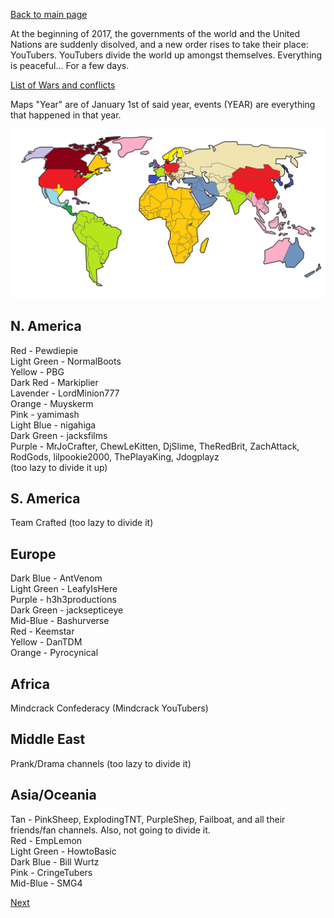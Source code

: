 [Back to main page](https://teamcstudios.github.io/)

At the beginning of 2017, the governments of the world and the United Nations are suddenly disolved, and a new order rises to take their place: YouTubers. YouTubers divide the world up amongst themselves. Everything is peaceful... For a few days.

[List of Wars and conflicts](wars)

Maps "Year"
are of January 1st of said year, events (YEAR)
are everything that happened in that year.

![2017](assets/2017.png)

## N. America<br/>
Red - Pewdiepie<br/>
Light Green - NormalBoots<br/>
Yellow - PBG<br/>
Dark Red - Markiplier<br/>
Lavender - LordMinion777<br/>
Orange - Muyskerm<br/>
Pink - yamimash<br/>
Light Blue - nigahiga<br/>
Dark Green - jacksfilms<br/>
Purple - MrJoCrafter, ChewLeKitten, DjSlime, TheRedBrit,
ZachAttack, RodGods, lilpookie2000, ThePlayaKing, Jdogplayz<br/>
(too lazy to divide it up)

## S. America<br/>
Team Crafted (too lazy to divide it)<br/>

## Europe<br/>
Dark Blue - AntVenom<br/>
Light Green - LeafyIsHere<br/>
Purple - h3h3productions<br/>
Dark Green - jacksepticeye<br/>
Mid-Blue - Bashurverse<br/>
Red - Keemstar<br/>
Yellow - DanTDM<br/>
Orange - Pyrocynical<br/>

## Africa<br/>
Mindcrack Confederacy (Mindcrack YouTubers)<br/>

## Middle East<br/>
Prank/Drama channels (too lazy to divide it)<br/>

## Asia/Oceania<br/>
Tan - PinkSheep, ExplodingTNT, PurpleShep, Failboat,
and all their friends/fan channels. Also, not going to
divide it.<br/>
Red - EmpLemon<br/>
Light Green - HowtoBasic<br/>
Dark Blue - Bill Wurtz<br/>
Pink - CringeTubers<br/>
Mid-Blue - SMG4<br/>

[Next](2018)
